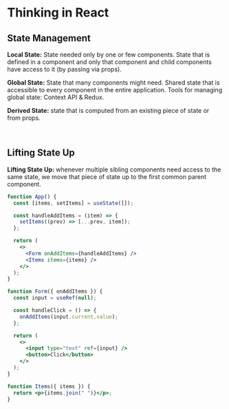 # Thinking in React

## State Management

**Local State:** State needed only by one or few components. State that is defined in a component and only that component and child components have access to it (by passing via props).

**Global State:** State that many components might need. Shared state that is accessible to every component in the entire application. Tools for managing global state: Context API & Redux.

**Derived State:** state that is computed from an existing piece of state or from props.

<br>

## Lifting State Up

**Lifting State Up:** whenever multiple sibling components need access to the same state, we move that piece of state up to the first common parent component.

```jsx
function App() {
  const [items, setItems] = useState([]);

  const handleAddItems = (item) => {
    setItems((prev) => [...prev, item]);
  };

  return (
    <>
      <Form onAddItems={handleAddItems} />
      <Items items={items} />
    </>
  );
}

function Form({ onAddItems }) {
  const input = useRef(null);

  const handleClick = () => {
    onAddItems(input.current.value);
  };

  return (
    <>
      <input type="text" ref={input} />
      <button>Click</button>
    </>
  );
}

function Items({ items }) {
  return <p>{items.join(" ")}</p>;
}
```

<br>
